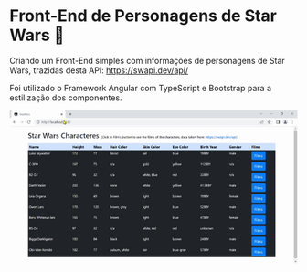# Front-End de Personagens de Star Wars :milky_way:

Criando um Front-End simples com informações de personagens de Star Wars, trazidas desta API: https://swapi.dev/api/

Foi utilizado o Framework Angular com TypeScript e Bootstrap para a estilização dos componentes.

<img src="https://github.com/AlanZF/frontend-star-wars-angular/blob/main/star-wars/src/assets/video.gif">

